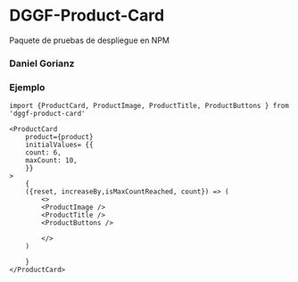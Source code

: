 # DGGF-Product-Card

Paquete de pruebas de despliegue en NPM

### Daniel Gorianz

### Ejemplo

```
import {ProductCard, ProductImage, ProductTitle, ProductButtons } from 'dggf-product-card'
```
```
<ProductCard 
    product={product}
    initialValues= {{
    count: 6,
    maxCount: 10,
    }} 
>
    {
    ({reset, increaseBy,isMaxCountReached, count}) => (
        <>
        <ProductImage />
        <ProductTitle />
        <ProductButtons />
        
        </>
    )

    }
</ProductCard>
```